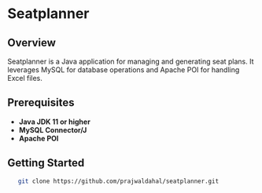 # Seatplanner

## Overview

Seatplanner is a Java application for managing and generating seat plans. It leverages MySQL for database operations and Apache POI for handling Excel files.

## Prerequisites

- **Java JDK 11 or higher**
- **MySQL Connector/J**
- **Apache POI** 

## Getting Started
````bash
   git clone https://github.com/prajwaldahal/seatplanner.git

